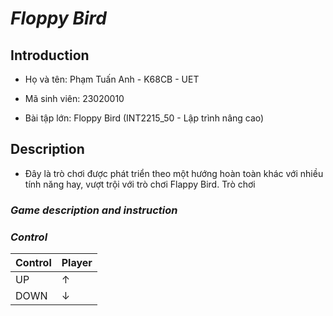 # ***Floppy Bird*** 

## **Introduction** 

+ Họ và tên: Phạm Tuấn Anh - K68CB - UET

+ Mã sinh viên: 23020010 

+ Bài tập lớn: Floppy Bird (INT2215_50 - Lập trình nâng cao) 

## **Description** 
- Đây là trò chơi được phát triển theo một hướng hoàn toàn khác với nhiều tính năng hay, vượt trội với trò chơi Flappy Bird. Trò chơi  

### *Game description and instruction* 

### *Control* 

| Control |  Player  |
|---------|----------|
| UP      |     ↑    |
| DOWN    |     ↓    |




